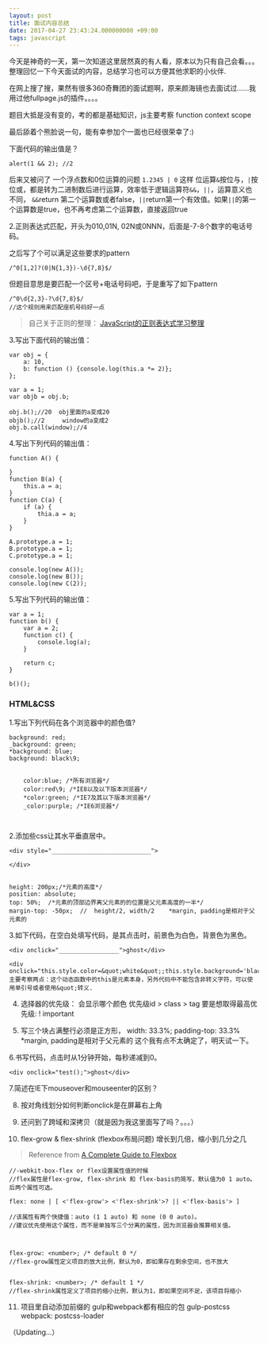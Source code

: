 ```yaml
---
layout: post
title: 面试内容总结
date: 2017-04-27 23:43:24.000000000 +09:00
tags: javascript
---
```


今天是神奇的一天，第一次知道这里居然真的有人看，原本以为只有自己会看。。。
整理回忆一下今天面试的内容，总结学习也可以方便其他求职的小伙伴.

在网上搜了搜，果然有很多360奇舞团的面试题啊，原来颜海镜也去面试过……我用过他fullpage.js的插件。。。。

题目大抵是没有变的，考的都是基础知识，js主要考察 function context scope

最后舔着个熊脸说一句，能有幸参加个一面也已经很荣幸了:)


下面代码的输出值是？

```
alert(1 && 2); //2
```

后来又被问了 一个浮点数和0位运算的问题   `1.2345 | 0` 这样
位运算`&`按位与，`|`按位或，都是转为二进制数后进行运算，效率低于逻辑运算符`&&`，`||`，运算意义也不同，
`&&`return 第二个运算数或者false，`||`return第一个有效值。如果`||`的第一个运算数是true，也不再考虑第二个运算数，直接返回true

2.正则表达式匹配，开头为010,01N, 02N或0NNN，后面是-7-8个数字的电话号码。

之后写了个可以满足这些要求的pattern

```
/^0[1,2]?(0|N{1,3})-\d{7,8}$/
```

但题目意思是要匹配一个区号+电话号码吧，于是重写了如下pattern

```
/^0\d{2,3}-?\d{7,8}$/
//这个规则用来匹配座机号码好一点
```

> 自己关于正则的整理： [JavaScript的正则表达式学习整理](http://woodghost.github.io/myblog/2016/08/js-RegExp/)


3.写出下面代码的输出值：

```
var obj = {
    a: 10,
    b: function () {console.log(this.a *= 2)};
};

var a = 1;
var objb = obj.b;

obj.b();//20  obj里面的a变成20
objb();//2     window的a变成2
obj.b.call(window);//4
```


4.写出下列代码的输出值：

```
function A() {

}
function B(a) {
    this.a = a;
}
function C(a) {
    if (a) {
        thia.a = a;
    }
}

A.prototype.a = 1;
B.prototype.a = 1;
C.prototype.a = 1;

console.log(new A());
console.log(new B());
console.log(new C(2));
```


5.写出下列代码的输出值：

```
var a = 1;
function b() {
    var a = 2;
    function c() {
        console.log(a);
    }

    return c;
}

b()();
```

### HTML&CSS

1.写出下列代码在各个浏览器中的颜色值?

```
background: red;
_background: green;
*background: blue;
background: black\9;


    color:blue; /*所有浏览器*/
    color:red\9; /*IE8以及以下版本浏览器*/
    *color:green; /*IE7及其以下版本浏览器*/
    _color:purple; /*IE6浏览器*/



```


2.添加些css让其水平垂直居中。

```
<div style="____________________________">

</div>


height: 200px;/*元素的高度*/
position: absolute;
top: 50%;  /*元素的顶部边界离父元素的的位置是父元素高度的一半*/
margin-top: -50px;  //  height/2, width/2    *margin, padding是相对于父元素的

```

3.如下代码，在空白处填写代码，是其点击时，前景色为白色，背景色为黑色。

```
<div onclick="_________________">ghost</div>

<div onclick="this.style.color=&quot;white&quot;;this.style.background='black';">ghost</div>
主要考察两点：这个动态函数中的this是元素本身，另外代码中不能包含非转义字符，可以使用单引号或者使用&quot;转义.
```

4. 选择器的优先级： 会显示哪个颜色
优先级id > class > tag
要是想取得最高优先级: ! important

5. 写三个块占满整行必须是正方形， width: 33.3%; padding-top: 33.3%    *margin, padding是相对于父元素的
这个我有点不太确定了，明天试一下。

6.书写代码，点击时从1分钟开始，每秒递减到0。

```
<div onclick="test();">ghost</div>
```


7.简述在IE下mouseover和mouseenter的区别？

8. 按对角线划分如何判断onclick是在屏幕右上角

9. 还问到了跨域和深拷贝（就是因为我这里面写了吗？。。。）

10. flex-grow & flex-shrink  (flexbox布局问题)
增长到几倍，缩小到几分之几

> Reference from [A Complete Guide to Flexbox](https://css-tricks.com/snippets/css/a-guide-to-flexbox/)


```
//-webkit-box-flex or flex设置属性值的时候
//flex属性是flex-grow, flex-shrink 和 flex-basis的简写，默认值为0 1 auto。后两个属性可选。

flex: none | [ <'flex-grow'> <'flex-shrink'>? || <'flex-basis'> ]

//该属性有两个快捷值：auto (1 1 auto) 和 none (0 0 auto)。
//建议优先使用这个属性，而不是单独写三个分离的属性，因为浏览器会推算相关值。



flex-grow: <number>; /* default 0 */
//flex-grow属性定义项目的放大比例，默认为0，即如果存在剩余空间，也不放大


flex-shrink: <number>; /* default 1 */
//flex-shrink属性定义了项目的缩小比例，默认为1，即如果空间不足，该项目将缩小

```


11. 项目里自动添加前缀的  gulp和webpack都有相应的包 gulp-postcss  webpack: postcss-loader

（Updating...）

